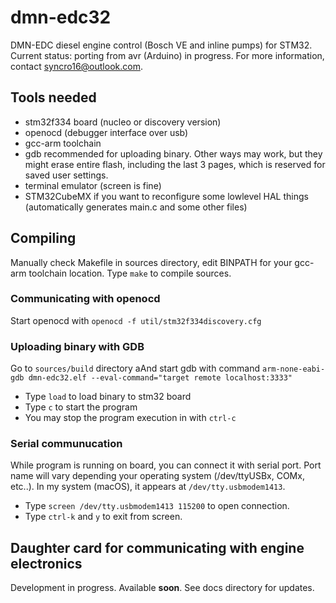 # dmn-edc32
DMN-EDC diesel engine control (Bosch VE and inline pumps) for STM32. Current status: porting from avr (Arduino) in progress. For more information, contact syncro16@outlook.com.

## Tools needed
* stm32f334 board (nucleo or discovery version)
* openocd (debugger interface over usb)
* gcc-arm toolchain
* gdb recommended for uploading binary. Other ways may work, but they might erase entire flash, including the last 3 pages, which is reserved for saved user settings.
* terminal emulator (screen is fine)
* STM32CubeMX if you want to reconfigure some lowlevel HAL things (automatically generates main.c and some other files)

## Compiling
Manually check Makefile in sources directory, edit BINPATH for your gcc-arm toolchain location. Type `make` to compile sources.

### Communicating with openocd

Start openocd with `openocd -f util/stm32f334discovery.cfg`

### Uploading binary with GDB

Go to `sources/build` directory aAnd start gdb with command `arm-none-eabi-gdb dmn-edc32.elf --eval-command="target remote localhost:3333"`

* Type `load` to load binary to stm32 board
* Type `c` to start the program
* You may stop the program execution in with `ctrl-c`

### Serial communucation

While program is running on board, you can connect it with serial port. Port name will vary depending your operating system (/dev/ttyUSBx, COMx, etc..). In my system (macOS), it appears at `/dev/tty.usbmodem1413`.

* Type `screen /dev/tty.usbmodem1413 115200` to open connection.
* Type `ctrl-k` and `y` to exit from screen.

## Daughter card for communicating with engine electronics

Development in progress. Available **soon**. See docs directory for updates.

